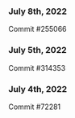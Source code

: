### July 8th, 2022

Commit #255066

### July 5th, 2022

Commit #314353


### July 4th, 2022

Commit #72281
